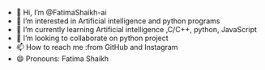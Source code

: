- 👋 Hi, I’m @FatimaShaikh-ai
- 👀 I’m interested in Artificial intelligence and python programs
- 🌱 I’m currently learning Artificial intelligence ,C/C++, python, JavaScript 
- 💞️ I’m looking to collaborate on  python project 
- 📫 How to reach me :from GitHub and Instagram 
- 😄 Pronouns: Fatima Shaikh
